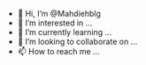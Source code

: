 - 👋 Hi, I’m @Mahdiehblg
- 👀 I’m interested in ...
- 🌱 I’m currently learning ...
- 💞️ I’m looking to collaborate on ...
- 📫 How to reach me ...

<!---
Mahdiehblg/Mahdiehblg is a ✨ special ✨ repository because its `README.md` (this file) appears on your GitHub profile.
You can click the Preview link to take a look at your changes.
--->
